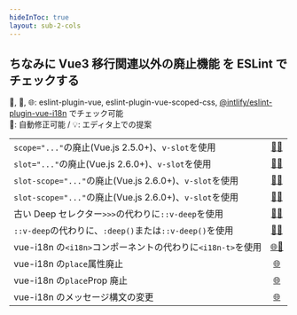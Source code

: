 ```yaml
---
hideInToc: true
layout: sub-2-cols
---
```


## ちなみに Vue3 移行関連以外の廃止機能 を ESLint でチェックする

💚, 🧡, 🌐: eslint-plugin-vue, eslint-plugin-vue-scoped-css, [@intlify/eslint-plugin-vue-i18n](https://eslint-plugin-vue-i18n.intlify.dev/) でチェック可能  
🔧: 自動修正可能 / 💡: エディタ上での提案

|                                                             |                                          |
| :---------------------------------------------------------- | :--------------------------------------: |
| `scope="..."`の廃止(Vue.js 2.5.0+)、`v-slot`を使用          |   [💚🔧][no-deprecated-scope-attribute]    |
| `slot="..."`の廃止(Vue.js 2.6.0+)、`v-slot`を使用           |    [💚🔧][no-deprecated-slot-attribute]    |
| `slot-scope="..."`の廃止(Vue.js 2.6.0+)、`v-slot`を使用     | [💚🔧][no-deprecated-slot-scope-attribute] |
| `slot-scope="..."`の廃止(Vue.js 2.6.0+)、`v-slot`を使用     | [💚🔧][no-deprecated-slot-scope-attribute] |
| 古い Deep セレクター`>>>`の代わりに`::v-deep`を使用         |   [🧡🔧][no-deprecated-deep-combinator]    |
| `::v-deep`の代わりに、`:deep()`または`::v-deep()`を使用     |      [🧡🔧][require-v-deep-argument]       |
| vue-i18n の`<i18n>`コンポーネントの代わりに`<i18n-t>`を使用 |    [🌐🔧][no-deprecated-i18n-component]    |
| vue-i18n の`place`属性廃止                                  |    [🌐][no-deprecated-i18n-place-attr]    |
| vue-i18n の`place`Prop 廃止                                 |   [🌐][no-deprecated-i18n-places-prop]    |
| vue-i18n のメッセージ構文の変更                             |        [🌐][valid-message-syntax]         |

[no-deprecated-scope-attribute]: https://eslint.vuejs.org/rules/no-deprecated-scope-attribute.html
[no-deprecated-slot-attribute]: https://eslint.vuejs.org/rules/no-deprecated-slot-attribute.html
[no-deprecated-slot-scope-attribute]: https://eslint.vuejs.org/rules/no-deprecated-slot-scope-attribute.html
[no-deprecated-deep-combinator]: https://future-architect.github.io/eslint-plugin-vue-scoped-css/rules/no-deprecated-deep-combinator.html
[require-v-deep-argument]: https://future-architect.github.io/eslint-plugin-vue-scoped-css/rules/require-v-deep-argument.html
[no-deprecated-i18n-component]: https://eslint-plugin-vue-i18n.intlify.dev/rules/no-deprecated-i18n-component.html
[no-deprecated-i18n-place-attr]: https://eslint-plugin-vue-i18n.intlify.dev/rules/no-deprecated-i18n-place-attr.html
[no-deprecated-i18n-places-prop]: https://eslint-plugin-vue-i18n.intlify.dev/rules/no-deprecated-i18n-places-prop.html
[valid-message-syntax]: https://eslint-plugin-vue-i18n.intlify.dev/rules/valid-message-syntax.html

<style>
  .slidev-layout td, .slidev-layout th {
    padding: 0.1rem;
    font-size: 0.7rem;
    line-height: 0.8rem;
  }
  .slidev-layout td code {
    padding: 0;
  }
</style>

